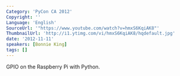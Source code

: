 ```yaml
---
Category: 'PyCon CA 2012'
Copyright: ''
Language: 'English'
SourceUrl: '"https://www.youtube.com/watch?v=hmxS6KqiAK8"'
ThumbnailUrl: 'http://i1.ytimg.com/vi/hmxS6KqiAK8/hqdefault.jpg'
date: '2012-11-11'
speakers: [Bonnie King]
tags: []
---
```

GPIO on the Raspberry Pi with Python.

